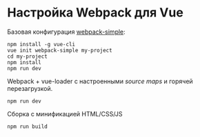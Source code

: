 # Настройка Webpack для Vue

Базовая конфигурация [webpack-simple](https://github.com/vuejs-templates/webpack-simple):

```shell
npm install -g vue-cli
vue init webpack-simple my-project
cd my-project
npm install
npm run dev
```

Webpack + vue-loader с настроенными *source maps* и горячей перезагрузкой.

```shell
npm run dev
```

Сборка с минификацией HTML/CSS/JS

```shell
npm run build
```